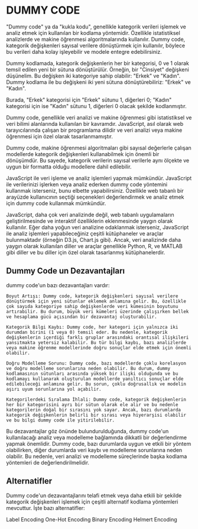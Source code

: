 # DUMMY CODE

"Dummy code" ya da "kukla kodu", genellikle kategorik verileri işlemek ve analiz etmek için kullanılan bir kodlama yöntemidir. Özellikle istatistiksel analizlerde ve makine öğrenmesi algoritmalarında kullanılır. Dummy code, kategorik değişkenleri sayısal verilere dönüştürmek için kullanılır, böylece bu verileri daha kolay işleyebilir ve modele entegre edebilirsiniz.

Dummy kodlamada, kategorik değişkenlerin her bir kategorisi, 0 ve 1 olarak temsil edilen yeni bir sütuna dönüştürülür. Örneğin, bir "Cinsiyet" değişkeni düşünelim. Bu değişken iki kategoriye sahip olabilir: "Erkek" ve "Kadın". Dummy kodlama ile bu değişkeni iki yeni sütuna dönüştürebiliriz: "Erkek" ve "Kadın".

Burada, "Erkek" kategorisi için "Erkek" sütunu 1, diğerleri 0; "Kadın" kategorisi için ise "Kadın" sütunu 1, diğerleri 0 olacak şekilde kodlanmıştır.

Dummy code, genellikle veri analizi ve makine öğrenmesi gibi istatistiksel ve veri bilimi alanlarında kullanılan bir kavramdır. JavaScript, asıl olarak web tarayıcılarında çalışan bir programlama dilidir ve veri analizi veya makine öğrenmesi için özel olarak tasarlanmamıştır.

Dummy code, makine öğrenmesi algoritmaları gibi sayısal değerlerle çalışan modellerde kategorik değişkenleri kullanabilmek için önemli bir dönüşümdür. Bu sayede, kategorik verilerin sayısal verilerle aynı ölçekte ve uygun bir formatta olduğu modellere dahil edilebilir.

JavaScript ile veri işleme ve analiz işlemleri yapmak mümkündür. JavaScript ile verilerinizi işlerken veya analiz ederken dummy code yöntemini kullanmak isterseniz, bunu elbette yapabilirsiniz. Özellikle web tabanlı bir arayüzde kullanıcının seçtiği seçenekleri değerlendirmek ve analiz etmek için dummy code kullanmak mümkündür.

JavaScript, daha çok veri analizinde değil, web tabanlı uygulamaların geliştirilmesinde ve interaktif özelliklerin eklenmesinde yaygın olarak kullanılır. Eğer daha yoğun veri analizine odaklanmak isterseniz, JavaScript ile analiz işlemleri yapabileceğiniz çeşitli kütüphaneler ve araçlar bulunmaktadır (örneğin D3.js, Chart.js gibi). Ancak, veri analizinde daha yaygın olarak kullanılan diller ve araçlar genellikle Python, R, ve MATLAB gibi diller ve bu diller için özel olarak tasarlanmış kütüphanelerdir.

## Dummy Code un Dezavantajları

dummy code'un bazı dezavantajları vardır:

    Boyut Artışı: Dummy code, kategorik değişkenleri sayısal verilere dönüştürmek için yeni sütunlar eklemek anlamına gelir. Bu, özellikle çok sayıda kategoriye sahip değişkenlerde veri kümesinin boyutunu artırabilir. Bu durum, büyük veri kümeleri üzerinde çalışırken bellek ve hesaplama gücü açısından bir dezavantaj oluşturabilir.

    Kategorik Bilgi Kaybı: Dummy code, her kategori için yalnızca iki durumdan birini (1 veya 0) temsil eder. Bu nedenle, kategorik değişkenlerin içerdiği farklı gruplar arasındaki orantısal ilişkileri yansıtmakta yetersiz kalabilir. Bu tür bilgi kaybı, bazı analizlerde veya makine öğrenme modellerinde doğru sonuçlar elde etmek için önemli olabilir.

    Doğru Modelleme Sorunu: Dummy code, bazı modellerde çoklu korelasyon ve doğru modelleme sorunlarına neden olabilir. Bu durum, dummy kodlamasının sütunları arasında yüksek bir ilişki olduğunda ve bu kodlamayı kullanarak oluşturulan modellerde yanıltıcı sonuçlar elde edilebileceği anlamına gelir. Bu sorun, çoklu doğrusallık ve modelin aşırı uyum sorunlarına yol açabilir.

    Kategorilerdeki Sıralama İhlali: Dummy code, kategorik değişkenlerin her bir kategorisini ayrı bir sütun olarak ele alır ve bu nedenle kategorilerin doğal bir sırasını yok sayar. Ancak, bazı durumlarda kategorik değişkenlerin belirli bir sırası veya hiyerarşisi olabilir ve bu bilgi dummy code ile yitirilebilir.

Bu dezavantajlar göz önünde bulundurulduğunda, dummy code'un kullanılacağı analiz veya modelleme bağlamında dikkatli bir değerlendirme yapmak önemlidir. Dummy code, bazı durumlarda uygun ve etkili bir yöntem olabilirken, diğer durumlarda veri kaybı ve modelleme sorunlarına neden olabilir. Bu nedenle, veri analizi ve modelleme süreçlerinde başka kodlama yöntemleri de değerlendirilmelidir.

## Alternatifler 

Dummy code'un dezavantajlarını telafi etmek veya daha etkili bir şekilde kategorik değişkenleri işlemek için çeşitli alternatif kodlama yöntemleri mevcuttur. İşte bazı alternatifler:

Label Encoding
One-Hot Encoding
Binary Encoding
Helmert Encoding